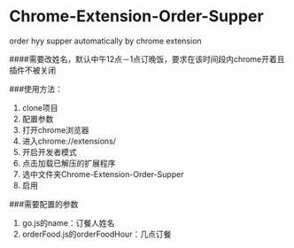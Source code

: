 # Chrome-Extension-Order-Supper
order hyy supper automatically by chrome extension

####需要改姓名，默认中午12点－1点订晚饭，要求在该时间段内chrome开着且插件不被关闭


###使用方法：
1. clone项目
2. 配置参数
3. 打开chrome浏览器
4. 进入chrome://extensions/
5. 开启开发者模式
6. 点击加载已解压的扩展程序
7. 选中文件夹Chrome-Extension-Order-Supper
8. 启用

###需要配置的参数
1. go.js的name：订餐人姓名
2. orderFood.js的orderFoodHour：几点订餐
